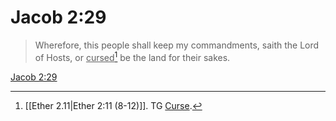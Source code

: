 # Jacob 2:29

> Wherefore, this people shall keep my commandments, saith the Lord of Hosts, or <u>cursed</u>[^a] be the land for their sakes.

[Jacob 2:29](https://www.churchofjesuschrist.org/study/scriptures/bofm/jacob/2?lang=eng&id=p29#p29)


[^a]: [[Ether 2.11|Ether 2:11 (8-12)]]. TG [Curse](https://www.churchofjesuschrist.org/study/scriptures/tg/curse?lang=eng).
